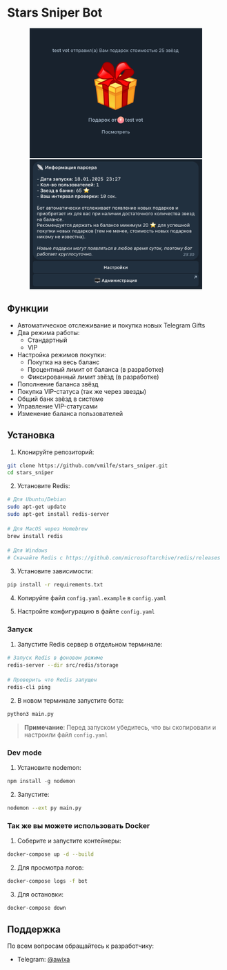 # Stars Sniper Bot 

<div align="center">
  <img src="images/gift.png" alt="Bot gift" width="400">
  <img src="images/menu.png" alt="Bot gift" width="400">
</div>

## Функции

- Автоматическое отслеживание и покупка новых Telegram Gifts
- Два режима работы:
  - Стандартный
  - VIP 
- Настройка режимов покупки:
  - Покупка на весь баланс
  - Процентный лимит от баланса (в разработке)
  - Фиксированный лимит звёзд (в разработке)
- Пополнение баланса звёзд
- Покупка VIP-статуса (так же через звезды)
- Общий банк звёзд в системе
- Управление VIP-статусами
- Изменение баланса пользователей

## Установка

1. Клонируйте репозиторий:
```bash
git clone https://github.com/vmilfe/stars_sniper.git
cd stars_sniper
```

2. Установите Redis:
```bash
# Для Ubuntu/Debian
sudo apt-get update
sudo apt-get install redis-server

# Для MacOS через Homebrew
brew install redis

# Для Windows
# Скачайте Redis с https://github.com/microsoftarchive/redis/releases
```

3. Установите зависимости:
```bash
pip install -r requirements.txt
```

4. Копируйте файл `config.yaml.example` в `config.yaml` 

5. Настройте конфигурацию в файле `config.yaml`

### Запуск

1. Запустите Redis сервер в отдельном терминале:
```bash
# Запуск Redis в фоновом режиме
redis-server --dir src/redis/storage

# Проверить что Redis запущен
redis-cli ping
```

2. В новом терминале запустите бота:
```bash
python3 main.py
```
> **Примечание**: Перед запуском убедитесь, что вы скопировали и настроили файл `config.yaml`

### Dev mode

1. Установите nodemon:
```js
npm install -g nodemon
```

2. Запустите:
```bash
nodemon --ext py main.py
```

### Так же вы можете использовать Docker

1. Соберите и запустите контейнеры:
```bash
docker-compose up -d --build
```

2. Для просмотра логов:
```bash
docker-compose logs -f bot
```

3. Для остановки:
```bash
docker-compose down
```

## Поддержка

По всем вопросам обращайтесь к разработчику:
- Telegram: [@awixa](https://t.me/awixa)